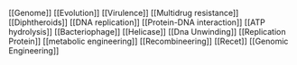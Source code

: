 [[Genome]]
[[Evolution]]
[[Virulence]]
[[Multidrug resistance]]
[[Diphtheroids]]
[[DNA replication]]
[[Protein-DNA interaction]]
[[ATP hydrolysis]]
[[Bacteriophage]]
[[Helicase]]
[[Dna Unwinding]]
[[Replication Protein]]
[[metabolic engineering]]
[[Recombineering]]
[[Recet]]
[[Genomic Engineering]]
